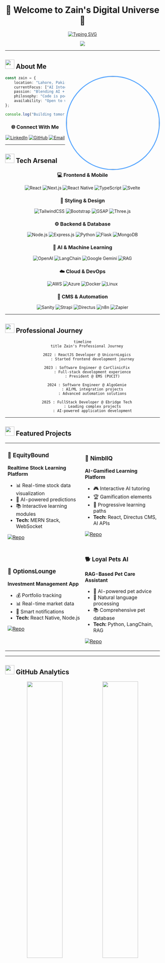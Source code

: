 # <div align="center">🚀 Welcome to Zain's Digital Universe 🚀</div>

<div align="center">
  
<!-- Animated typing effect -->
[![Typing SVG](https://readme-typing-svg.demolab.com?font=Fira+Code&weight=600&size=28&pause=1000&color=00D9FF&center=true&vCenter=true&random=false&width=600&height=60&lines=Hi+there%2C+I'm+Zain+Amir+%F0%9F%91%8B;AI+%26+Automation+Engineer;Full+Stack+Developer;Building+the+Future+with+Code)](https://git.io/typing-svg)

<!-- Animated banner -->
<img src="https://capsule-render.vercel.app/api?type=waving&color=gradient&customColorList=6,11,20&height=180&section=header&text=Software%20Engineer&fontSize=42&fontColor=fff&animation=twinkling&fontAlignY=32&desc=Crafting%20AI-Powered%20Solutions%20%F0%9F%A4%96&descAlignY=51&descAlign=50"/>

</div>

---

## <img src="https://media.giphy.com/media/iY8CRBdQXODJSCERIr/giphy.gif" width="30" height="30"> About Me

<img align="right" alt="Zain Amir" width="300" height="300" style="border-radius: 50%; border: 3px solid #58A6FF;" src="https://github.com/Zain-Amir.png">

<!-- Alternative way to add your picture:
<img align="right" alt="Zain Amir" width="300" height="300" style="border-radius: 50%; border: 3px solid #58A6FF;" src="https://avatars.githubusercontent.com/u/YOUR_GITHUB_USER_ID?v=4">
-->

```typescript
const zain = {
    location: "Lahore, Pakistan 🇵🇰",
    currentFocus: ["AI Integrations", "Next.js", "Python Flask", "Automations"],
    passion: "Blending AI + Cloud + Automations to build impactful solutions",
    philosophy: "Code is poetry in motion ✨",
    availability: "Open to worldwide collaboration 🌍"
};

console.log("Building tomorrow's solutions today! 🚀");
```

<div align="center">
  
### 🌐 Connect With Me
  
[![LinkedIn](https://img.shields.io/badge/LinkedIn-0077B5?style=for-the-badge&logo=linkedin&logoColor=white&labelColor=0077B5)](https://www.linkedin.com/in/zain-amir-b23888a8)
[![GitHub](https://img.shields.io/badge/GitHub-100000?style=for-the-badge&logo=github&logoColor=white&labelColor=100000)](https://github.com/Zain-Amir)
[![Email](https://img.shields.io/badge/Gmail-D14836?style=for-the-badge&logo=gmail&logoColor=white&labelColor=D14836)](mailto:m.zain.amir.92@gmail.com)

</div>

---

## <img src="https://media.giphy.com/media/WUlplcMpOCEmTGBtBW/giphy.gif" width="30" height="30"> Tech Arsenal

<div align="center">

### 💻 Frontend & Mobile
![React](https://img.shields.io/badge/React-20232A?style=for-the-badge&logo=react&logoColor=61DAFB)
![Next.js](https://img.shields.io/badge/Next.js-000000?style=for-the-badge&logo=nextdotjs&logoColor=white)
![React Native](https://img.shields.io/badge/React_Native-20232A?style=for-the-badge&logo=react&logoColor=61DAFB)
![TypeScript](https://img.shields.io/badge/TypeScript-007ACC?style=for-the-badge&logo=typescript&logoColor=white)
![Svelte](https://img.shields.io/badge/Svelte-4A4A55?style=for-the-badge&logo=svelte&logoColor=FF3E00)

### 🎨 Styling & Design
![TailwindCSS](https://img.shields.io/badge/Tailwind_CSS-38B2AC?style=for-the-badge&logo=tailwind-css&logoColor=white)
![Bootstrap](https://img.shields.io/badge/Bootstrap-563D7C?style=for-the-badge&logo=bootstrap&logoColor=white)
![GSAP](https://img.shields.io/badge/GSAP-88CE02?style=for-the-badge&logo=greensock&logoColor=white)
![Three.js](https://img.shields.io/badge/Three.js-000000?style=for-the-badge&logo=three.js&logoColor=white)

### ⚙️ Backend & Database
![Node.js](https://img.shields.io/badge/Node.js-43853D?style=for-the-badge&logo=node.js&logoColor=white)
![Express.js](https://img.shields.io/badge/Express.js-000000?style=for-the-badge&logo=express&logoColor=white)
![Python](https://img.shields.io/badge/Python-3776AB?style=for-the-badge&logo=python&logoColor=white)
![Flask](https://img.shields.io/badge/Flask-000000?style=for-the-badge&logo=flask&logoColor=white)
![MongoDB](https://img.shields.io/badge/MongoDB-4EA94B?style=for-the-badge&logo=mongodb&logoColor=white)

### 🤖 AI & Machine Learning
![OpenAI](https://img.shields.io/badge/OpenAI-412991?style=for-the-badge&logo=openai&logoColor=white)
![LangChain](https://img.shields.io/badge/LangChain-1C3C3C?style=for-the-badge&logo=langchain&logoColor=white)
![Google Gemini](https://img.shields.io/badge/Gemini-8E75B2?style=for-the-badge&logo=google&logoColor=white)
![RAG](https://img.shields.io/badge/RAG-FF6B6B?style=for-the-badge&logo=ai&logoColor=white)

### ☁️ Cloud & DevOps
![AWS](https://img.shields.io/badge/AWS-FF9900?style=for-the-badge&logo=amazon-aws&logoColor=white)
![Azure](https://img.shields.io/badge/Microsoft_Azure-0089D6?style=for-the-badge&logo=microsoft-azure&logoColor=white)
![Docker](https://img.shields.io/badge/Docker-2CA5E0?style=for-the-badge&logo=docker&logoColor=white)
![Linux](https://img.shields.io/badge/Linux-FCC624?style=for-the-badge&logo=linux&logoColor=black)

### 🔧 CMS & Automation
![Sanity](https://img.shields.io/badge/Sanity-F03E2F?style=for-the-badge&logo=sanity&logoColor=white)
![Strapi](https://img.shields.io/badge/Strapi-2F2E8B?style=for-the-badge&logo=strapi&logoColor=white)
![Directus](https://img.shields.io/badge/Directus-263238?style=for-the-badge&logo=directus&logoColor=white)
![n8n](https://img.shields.io/badge/n8n-EA4B71?style=for-the-badge&logo=n8n&logoColor=white)
![Zapier](https://img.shields.io/badge/Zapier-FF4A00?style=for-the-badge&logo=zapier&logoColor=white)

</div>

---

## <img src="https://media.giphy.com/media/cj87CxfRtrUifF3Ryk/giphy.gif" width="30" height="30"> Professional Journey

<div align="center">

```mermaid
timeline
    title Zain's Professional Journey
    
    2022 : ReactJS Developer @ UnicornLogics
         : Started frontend development journey
    
    2023 : Software Engineer @ CarClinicFix
         : Full-stack development experience
         : President @ EMS (PUCIT)
    
    2024 : Software Engineer @ AlgoGenie
         : AI/ML integration projects
         : Advanced automation solutions
    
    2025 : FullStack Developer @ Ebridge Tech
         : Leading complex projects
         : AI-powered application development
```

</div>

---

## <img src="https://media.giphy.com/media/LnQjpWaON8nhr21vNW/giphy.gif" width="30" height="30"> Featured Projects

<div align="center">
  
<table>
<tr>
<td width="50%">

### 🏢 EquityBound
**Realtime Stock Learning Platform**
- 📊 Real-time stock data visualization
- 🤖 AI-powered predictions
- 📚 Interactive learning modules
- **Tech:** MERN Stack, WebSocket

[![Repo](https://img.shields.io/badge/View-Repository-blue?style=for-the-badge&logo=github)](https://github.com/Zain-Amir)

</td>
<td width="50%">

### 🧠 NimblIQ  
**AI-Gamified Learning Platform**
- 🎮 Interactive AI tutoring
- 🏆 Gamification elements
- 📱 Progressive learning paths
- **Tech:** React, Directus CMS, AI APIs

[![Repo](https://img.shields.io/badge/View-Repository-blue?style=for-the-badge&logo=github)](https://github.com/Zain-Amir)

</td>
</tr>
<tr>
<td width="50%">

### 📱 OptionsLounge
**Investment Management App**
- 💰 Portfolio tracking
- 📊 Real-time market data
- 🔔 Smart notifications
- **Tech:** React Native, Node.js

[![Repo](https://img.shields.io/badge/View-Repository-blue?style=for-the-badge&logo=github)](https://github.com/Zain-Amir)

</td>
<td width="50%">

### 🐕 Loyal Pets AI
**RAG-Based Pet Care Assistant**
- 🤖 AI-powered pet advice
- 💬 Natural language processing
- 📚 Comprehensive pet database
- **Tech:** Python, LangChain, RAG

[![Repo](https://img.shields.io/badge/View-Repository-blue?style=for-the-badge&logo=github)](https://github.com/Zain-Amir)

</td>
</tr>
</table>

</div>

---

## <img src="https://media.giphy.com/media/W5eoZHPpUx9sapR0eu/giphy.gif" width="30" height="30"> GitHub Analytics

<div align="center">
  
<img width="48%" src="https://github-readme-stats.vercel.app/api?username=Zain-Amir&show_icons=true&theme=tokyonight&count_private=true&hide_border=true&bg_color=0D1117&title_color=58A6FF&text_color=C9D1D9&icon_color=58A6FF" />
<img width="48%" src="https://github-readme-streak-stats.herokuapp.com?user=Zain-Amir&theme=tokyonight&hide_border=true&background=0D1117&stroke=58A6FF&ring=58A6FF&fire=FF7B72&currStreakLabel=C9D1D9" />

<img width="60%" src="https://github-readme-stats.vercel.app/api/top-langs/?username=Zain-Amir&layout=compact&theme=tokyonight&hide_border=true&bg_color=0D1117&title_color=58A6FF&text_color=C9D1D9" />

<!-- Activity Graph -->
[![Zain's github activity graph](https://github-readme-activity-graph.vercel.app/graph?username=Zain-Amir&bg_color=0D1117&color=58A6FF&line=58A6FF&point=FF7B72&area=true&hide_border=true)](https://github.com/Zain-Amir)

</div>

---

## <img src="https://media.giphy.com/media/QssGEmpkyEOhBCb7e1/giphy.gif" width="30" height="30"> Achievements & Recognition

<div align="center">
  
🏆 **Winner, AppFest 2023 (PUCIT)** - Quran Translation App (8-hour challenge)  
👑 **President, EMS (PUCIT)** - Led 50+ volunteers, organized job fairs  
❤️ **Vice President, Blood Donation Society** - Community service & leadership  

</div>

---

## <img src="https://media.giphy.com/media/LnQjpWaON8nhr21vNW/giphy.gif" width="30" height="30"> Current Focus

<div align="center">
  
```javascript
const currentGoals = {
    learning: ["Advanced AI/ML", "Cloud Architecture", "Microservices"],
    building: ["AI-powered SaaS platforms", "Automation workflows"],
    exploring: ["Web3 technologies", "Edge computing", "IoT integration"],
    contributing: "Open source projects & tech community"
};
```

</div>

---



<img src="https://capsule-render.vercel.app/api?type=waving&color=gradient&customColorList=6,11,20&height=100&section=footer"/>

### 🚀 Let's Build Something Amazing Together!

[![Email](https://img.shields.io/badge/📧_Email-Let's_Connect-D14836?style=for-the-badge)](mailto:m.zain.amir.92@gmail.com)

![Visitor Badge](https://visitor-badge.laobi.icu/badge?page_id=Zain-Amir.Zain-Amir)

</div>
